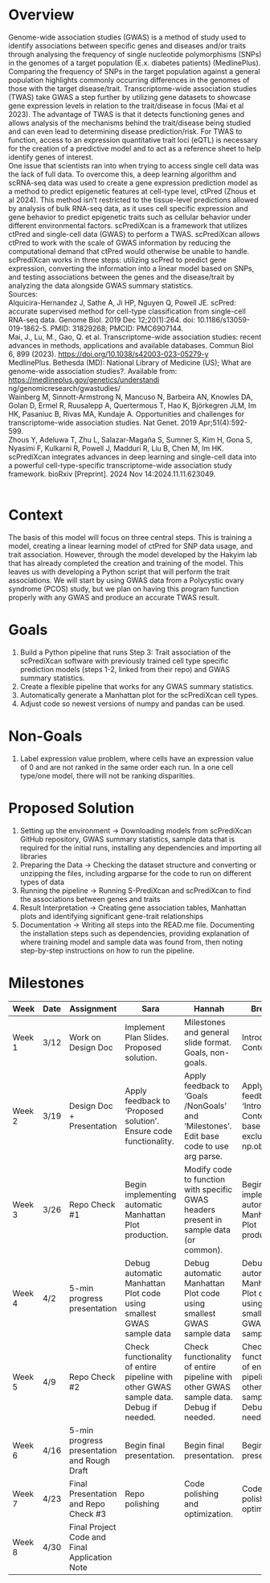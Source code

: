 # Overview
Genome-wide association studies (GWAS) is a method of study used to identify associations between specific genes and diseases and/or traits through analysing the frequency of single nucleotide polymorphisms (SNPs) in the genomes of a target population (E.x. diabetes patients) (MedlinePlus). Comparing the frequency of SNPs in the target population against a general population highlights commonly occurring differences in the genomes of those with the target disease/trait. Transcriptome-wide association studies (TWAS) take GWAS a step further by utilizing gene datasets to showcase gene expression levels in relation to the trait/disease in focus (Mai et al 2023). The advantage of TWAS is that it detects functioning genes and allows analysis of the mechanisms behind the trait/disease being studied and can even lead to determining disease prediction/risk. For TWAS to function, access to an expression quantitative trait loci (eQTL) is necessary for the creation of a predictive model and to act as a reference sheet to help identify genes of interest. <br />
One issue that scientists ran into when trying to access single cell data was the lack of full data. To overcome this, a deep learning algorithm and scRNA-seq data was used to create a gene expression prediction model as a method to predict epigenetic features at cell-type level, ctPred (Zhous et al 2024). This method isn’t restricted to the tissue-level predictions allowed by analysis of bulk RNA-seq data, as it uses cell specific expression and gene behavior to predict epigenetic traits such as cellular behavior under different environmental factors. scPrediXcan is a framework that utilizes ctPred and single-cell data (GWAS) to perform a TWAS. scPrediXcan allows ctPred to work with the scale of GWAS information by reducing the computational demand that ctPred would otherwise be unable to handle. scPrediXcan works in three steps: utilizing scPred to predict gene expression, converting the information into a linear model based on SNPs, and testing associations between the genes and the disease/trait by analyzing the data alongside GWAS summary statistics. <br />
Sources: <br />
Alquicira-Hernandez J, Sathe A, Ji HP, Nguyen Q, Powell JE. scPred: accurate supervised method for cell-type classification from single-cell RNA-seq data. Genome Biol. 2019 Dec 12;20(1):264. doi: 10.1186/s13059-019-1862-5. PMID: 31829268; PMCID: PMC6907144.<br />
Mai, J., Lu, M., Gao, Q. et al. Transcriptome-wide association studies: recent advances in methods, applications and available databases. Commun Biol 6, 899 (2023). https://doi.org/10.1038/s42003-023-05279-y<br />
MedlinePlus. Bethesda (MD): National Library of Medicine (US); What are genome-wide association studies?. Available from: https://medlineplus.gov/genetics/understandi ng/genomicresearch/gwastudies/<br />
Wainberg M, Sinnott-Armstrong N, Mancuso N, Barbeira AN, Knowles DA, Golan D, Ermel R, Ruusalepp A, Quertermous T, Hao K, Björkegren JLM, Im HK, Pasaniuc B, Rivas MA, Kundaje A. Opportunities and challenges for transcriptome-wide association studies. Nat Genet. 2019 Apr;51(4):592-599.<br />
Zhous Y, Adeluwa T, Zhu L, Salazar-Magaña S, Sumner S, Kim H, Gona S, Nyasimi F, Kulkarni R, Powell J, Madduri R, Liu B, Chen M, Im HK. scPrediXcan integrates advances in deep learning and single-cell data into a powerful cell-type-specific transcriptome-wide association study framework. bioRxiv [Preprint]. 2024 Nov 14:2024.11.11.623049.<br />
<br />
# Context
The basis of this model will focus on three central steps. This is training a model, creating a linear learning model of ctPred for SNP data usage, and trait association. However, through the model developed by the Hakyim lab that has already completed the creation and training of the model. This leaves us with developing a Python script that will perform the trait associations. We will start by using GWAS data from a Polycystic ovary syndrome (PCOS) study, but we plan on having this program function properly with any GWAS and produce an accurate TWAS result. <br />

# Goals
1. Build a Python pipeline that runs Step 3: Trait association of the scPrediXcan software with previously trained cell type specific prediction models (steps 1-2, linked from their repo) and GWAS summary statistics.
2. Create a flexible pipeline that works for any GWAS summary statistics.
3. Automatically generate a Manhattan plot for the scPrediXcan cell types. 
4. Adjust code so newest versions of numpy and pandas can be used.

# Non-Goals
1. Label expression value problem, where cells have an expression value of 0 and are not ranked in the same order each run. In a one cell type/one model, there will not be ranking disparities.

# Proposed Solution
1. Setting up the environment → Downloading models from scPrediXcan GitHub repository, GWAS summary statistics, sample data that is required for the initial runs, installing any dependencies and importing all libraries
2. Preparing the Data → Checking the dataset structure and converting or unzipping the files, including argparse for the code to run on different types of data
3. Running the pipeline → Running S-PrediXcan and scPrediXcan to find the associations between genes and traits
4. Result Interpretation → Creating gene association tables, Manhattan plots and identifying significant gene-trait relationships
5. Documentation → Writing all steps into the READ.me file. Documenting the installation steps such as dependencies, providing explanation of where training model and sample data was found from, then noting step-by-step instructions on how to run the pipeline.

# Milestones
| Week | Date | Assignment | Sara | Hannah | Brendon | Jude |
|------|------|------------|------|--------|---------|------|
|Week 1|3/12|Work on Design Doc|Implement Plan Slides. <br />Proposed solution.|Milestones and general slide format. Goals, non-goals.|Introduction- Context.|Introduction- Overview.|
|Week 2|3/19|Design Doc + Presentation|Apply feedback to ‘Proposed solution’. Ensure code functionality.|Apply feedback to ‘Goals /NonGoals’ and ‘Milestones’. Edit base code to use arg parse.|Apply feedback to ‘Intro- Context’. Edit base code to exclude np.object.|Apply feedback to ‘Intro- Overview’. Ensure code functionality|
|Week 3|3/26|Repo Check #1|Begin implementing automatic Manhattan Plot production.|Modify code to function with specific GWAS headers present in sample data (or common).|Begin implementing automatic Manhattan Plot production.|Begin implementing automatic Manhattan Plot production.|
|Week 4|4/2|5-min progress presentation|Debug automatic Manhattan Plot code using smallest GWAS sample data|Debug automatic Manhattan Plot code using smallest GWAS sample data|Debug automatic Manhattan Plot code using smallest GWAS sample data|Debug automatic Manhattan Plot code using smallest GWAS sample data|
|Week 5|4/9|Repo Check #2|Check functionality of entire pipeline with other GWAS sample data. Debug if needed. |Check functionality of entire pipeline with other GWAS sample data. Debug if needed. |Check functionality of entire pipeline with other GWAS sample data. Debug if needed. |Check functionality of entire pipeline with other GWAS sample data. Debug if needed.|
|Week 6|4/16|5-min progress presentation and Rough Draft|Begin final presentation.|Begin final presentation.|Begin final presentation.|Begin final presentation.|
|Week 7|4/23|Final Presentation and Repo Check #3|Repo polishing|Code polishing and optimization.|Code polishing and optimization.|Repo polishing|
|Week 8|4/30|Final Project Code and Final Application Note|||||
